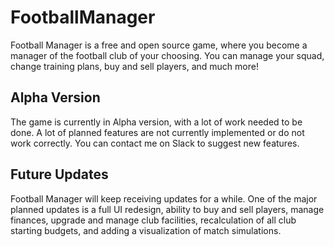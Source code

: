 # FootballManager
Football Manager is a free and open source game, where you become a manager of the football club of your choosing. You can manage your squad, change training plans, buy and sell players, and much more!

## Alpha Version
The game is currently in Alpha version, with a lot of work needed to be done. A lot of planned features are not currently implemented or do not work correctly. You can contact me on Slack to suggest new features.

## Future Updates
Football Manager will keep receiving updates for a while. One of the major planned updates is a full UI redesign, ability to buy and sell players, manage finances, upgrade and manage club facilities, recalculation of all club starting budgets, and adding a visualization of match simulations.